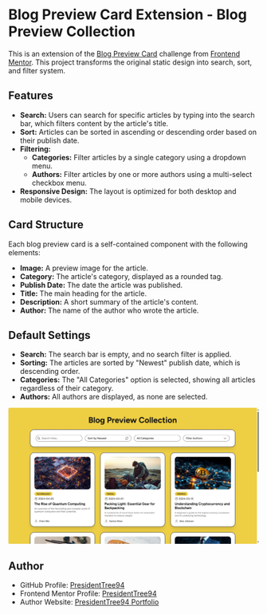 # Blog Preview Card Extension - Blog Preview Collection
This is an extension of the [Blog Preview Card](https://www.frontendmentor.io/solutions/blog-preview-card-pHA7bfGQ9B) challenge from [Frontend Mentor](https://www.frontendmentor.io/challenges/blog-preview-card-ckPaj01IcS). This project transforms the original static design into search, sort, and filter system. 

## Features
- **Search:** Users can search for specific articles by typing into the search bar, which filters content by the article's title.
- **Sort:** Articles can be sorted in ascending or descending order based on their publish date.
- **Filtering:**
  - **Categories:** Filter articles by a single category using a dropdown menu.
  - **Authors:** Filter articles by one or more authors using a multi-select checkbox menu.
- **Responsive Design:** The layout is optimized for both desktop and mobile devices.

## Card Structure
Each blog preview card is a self-contained component with the following elements:
- **Image:** A preview image for the article.
- **Category:** The article's category, displayed as a rounded tag.
- **Publish Date:** The date the article was published.
- **Title:** The main heading for the article.
- **Description:** A short summary of the article's content.
- **Author:** The name of the author who wrote the article.

## Default Settings
- **Search:** The search bar is empty, and no search filter is applied.
- **Sorting:** The articles are sorted by "Newest" publish date, which is descending order.
- **Categories:** The "All Categories" option is selected, showing all articles regardless of their category.
- **Authors:** All authors are displayed, as none are selected.

![Screenshot of desktop version](public/screenshot.png)

## Author
- GitHub Profile: [PresidentTree94](https://github.com/PresidentTree94)
- Frontend Mentor Profile: [PresidentTree94](https://www.frontendmentor.io/profile/PresidentTree94)
- Author Website: [PresidentTree94 Portfolio](https://presidenttree94.github.io/project-portfolio/)